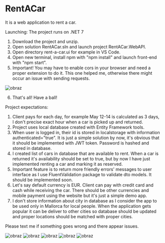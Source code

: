 # RentACar

It is a web application to rent a car.

Launching:
The project runs on .NET 7
1. Download the project and unzip.
2. Open solution RentACar.sln and launch project RentACar.WebAPI.
3. Open directory rent-a-car.ui for example in VS Code.
4. Open new terminal, install npm with "npm install" and launch front-end with "npm start".
5. Important! You may have to enable cors in your browser and need a proper extension to do it. This one helped me, otherwise there might occur an issue with sending requests.

![obraz](https://user-images.githubusercontent.com/76125047/235017129-f770d4d8-6b59-4e72-bf81-4c406003540d.png)

6. That's all! Have a ball!

Project expectations:
1. Client pays for each day, for example May 12-14 is calculated as 3 days, I don't precise exact hour when a car is picked up and returned.
2. Project uses local database created with Entity Framework tools.
3. When user is logged in, their id is stored in localstorage with information authenticated="true". It is just a simple solution by now, it's obvious that it should be implemented with JWT token. Password is hashed and stored in database.
4. I created list of cars in database that are available to rent. When a car is returned it's availability should be set to true, but by now I have just implemented renting a car and marking it as reserved.
5. Important feature is to return more friendly errors' messages to user interface as I use FluentValidation package to validate dto models. It should be implemented soon.
6. Let's say default currency is EUR. Client can pay with credit card and cash while receiving the car. There should be other currencies and mobile payment using the website but it's just a simple demo app.
7. I don't store information about city in database as I consider the app to be used only in Mallorca for local people. When the application gets popular it can be deliver to other cities so database should be updated and proper locations should be matched with proper cities.

Please text me if something goes wrong and there appear issues. 

![obraz](https://user-images.githubusercontent.com/76125047/235016022-639b8416-c1c7-4744-899d-be10d5190ba1.png)
![obraz](https://user-images.githubusercontent.com/76125047/235016113-fd94a64f-451e-4b00-b5ff-8ff64d957105.png)
![obraz](https://user-images.githubusercontent.com/76125047/235016190-00b5bfbe-c683-4f3b-81d1-c38d51af63ca.png)
![obraz](https://user-images.githubusercontent.com/76125047/235016243-834b3d07-5f6f-4815-97c1-de505a55f029.png)
![obraz](https://user-images.githubusercontent.com/76125047/235016274-9d5b0d9e-abd8-45ab-bcbd-e3e9be87f569.png)



